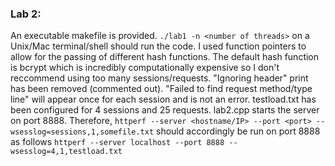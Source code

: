 ### Lab 2:
An executable makefile is provided. `./lab1 -n <number of threads>` on a Unix/Mac terminal/shell should run the code. I used function pointers to allow for the passing of different hash functions. The default hash function is bcrypt which is incredibly computationally expensive so I don't reccommend using too many sessions/requests. "Ignoring header" print has been removed (commented out). "Failed to find request method/type line" will appear once for each session and is not an error. testload.txt has been configured for 4 sessions and 25 requests. lab2.cpp starts the server on port 8888. Therefore, `httperf --server <hostname/IP> --port <port> --wsesslog=sessions,1,somefile.txt` should accordingly be run on port 8888 as follows `httperf --server localhost --port 8888 --wsesslog=4,1,testload.txt`
